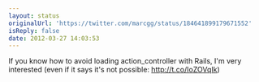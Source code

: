 ```yaml
---
layout: status
originalUrl: 'https://twitter.com/marcgg/status/184641899179671552'
isReply: false
date: 2012-03-27 14:03:53
---
```


If you know how to avoid loading action_controller with Rails, I'm very interested (even if it says it's not possible: http://t.co/IoZOVqIk)
